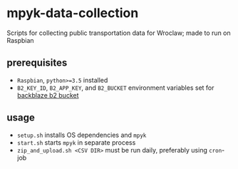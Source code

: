 # mpyk-data-collection
Scripts for collecting public transportation data for Wroclaw; made to run on Raspbian

## prerequisites
- `Raspbian`, `python>=3.5` installed
- `B2_KEY_ID`, `B2_APP_KEY`, and `B2_BUCKET` environment variables set for [backblaze b2 bucket](https://www.backblaze.com/)

## usage
- `setup.sh` installs OS dependencies and `mpyk`
- `start.sh` starts `mpyk` in separate process
- `zip_and_upload.sh <CSV DIR>` must be run daily, preferably using `cron`-job